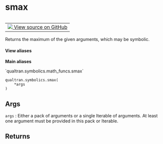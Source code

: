 # smax


<table class="tfo-notebook-buttons tfo-api nocontent" align="left">
<td>
  <a target="_blank" href="https://github.com/quantumlib/Qualtran/blob/main/qualtran/symbolics/math_funcs.py#L181-L204">
    <img src="https://www.tensorflow.org/images/GitHub-Mark-32px.png" />
    View source on GitHub
  </a>
</td>
</table>



Returns the maximum of the given arguments, which may be symbolic.


<section class="expandable">
  <h4 class="showalways">View aliases</h4>
  <p>
<b>Main aliases</b>
<p>`qualtran.symbolics.math_funcs.smax`</p>
</p>
</section>

<pre class="devsite-click-to-copy prettyprint lang-py tfo-signature-link">
<code>qualtran.symbolics.smax(
    *args
)
</code></pre>



<!-- Placeholder for "Used in" -->


<h2 class="add-link">Args</h2>

`args`<a id="args"></a>
: Either a pack of arguments or a single Iterable of arguments.
  At least one argument must be provided in this pack or Iterable.




<h2 class="add-link">Returns</h2>


